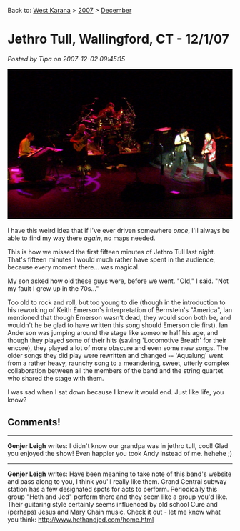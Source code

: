 Back to: [West Karana](/posts/westkarana.md) > [2007](/posts/2007/westkarana.md) > [December](./westkarana.md)
# Jethro Tull, Wallingford, CT - 12/1/07

*Posted by Tipa on 2007-12-02 09:45:15*

![stp60784.JPG](../../../uploads/2007/12/stp60784.JPG)

I have this weird idea that if I've ever driven somewhere *once*, I'll always be able to find my way there *again*, no maps needed.

This is how we missed the first fifteen minutes of Jethro Tull last night. That's fifteen minutes I would much rather have spent in the audience, because every moment there... was magical.

My son asked how old these guys were, before we went. "Old," I said. "Not my fault I grew up in the 70s..."

Too old to rock and roll, but too young to die (though in the introduction to his reworking of Keith Emerson's interpretation of Bernstein's "America", Ian mentioned that though Emerson wasn't dead, they would soon both be, and wouldn't he be glad to have written this song should Emerson die first). Ian Anderson was jumping around the stage like someone half his age, and though they played some of their hits (saving 'Locomotive Breath' for their encore), they played a lot of more obscure and even some new songs. The older songs they did play were rewritten and changed -- 'Aqualung' went from a rather heavy, raunchy song to a meandering, sweet, utterly complex collaboration between all the members of the band and the string quartet who shared the stage with them.

I was sad when I sat down because I knew it would end. Just like life, you know?

## Comments!

---

**Genjer Leigh** writes: I didn't know our grandpa was in jethro tull, cool! Glad you enjoyed the show! Even happier you took Andy instead of me. hehehe ;)

---

**Genjer Leigh** writes: Have been meaning to take note of this band's website and pass along to you, I think you'll really like them. Grand Central subway station has a few designated spots for acts to perform. Periodically this group "Heth and Jed" perform there and they seem like a group you'd like. Their guitaring style certainly seems influenced by old school Cure and (perhaps) Jesus and Mary Chain music. Check it out - let me know what you think: http://www.hethandjed.com/home.html

